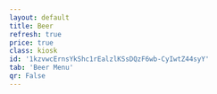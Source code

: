 ```yaml
---
layout: default
title: Beer
refresh: true
price: true
class: kiosk
id: '1kzvwcErnsYkShc1rEalzlKSsDQzF6wb-CyIwtZ44syY'
tab: 'Beer Menu'
qr: False
---
```

